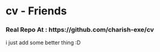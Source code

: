 # cv - Friends

<h3>Real Repo At : https://github.com/charish-exe/cv </h3>
<a> i just add some better thing :D </a>
